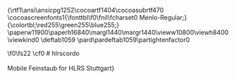 {\rtf1\ansi\ansicpg1252\cocoartf1404\cocoasubrtf470
\cocoascreenfonts1{\fonttbl\f0\fnil\fcharset0 Menlo-Regular;}
{\colortbl;\red255\green255\blue255;}
\paperw11900\paperh16840\margl1440\margr1440\vieww10800\viewh8400\viewkind0
\deftab1059
\pard\pardeftab1059\partightenfactor0

\f0\fs22 \cf0 # hlrscordo\
\
Mobile Feinstaub for HLRS Stuttgart}